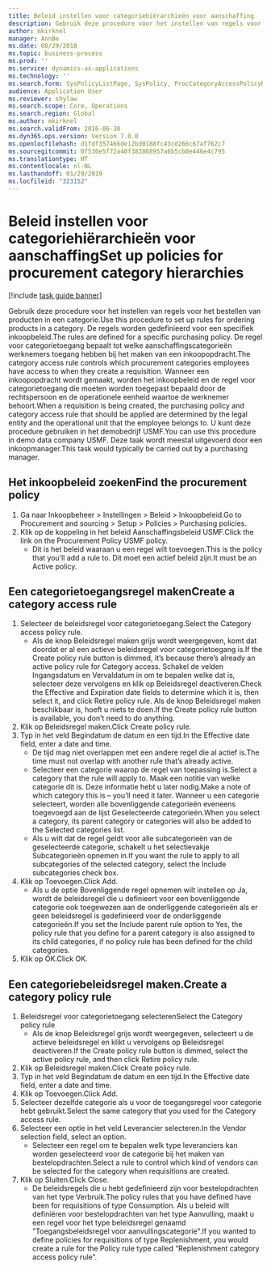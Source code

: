 ```yaml
---
title: Beleid instellen voor categoriehiërarchieën voor aanschaffing
description: Gebruik deze procedure voor het instellen van regels voor het bestellen van producten in een categorie.
author: mkirknel
manager: AnnBe
ms.date: 08/29/2018
ms.topic: business-process
ms.prod: ''
ms.service: dynamics-ax-applications
ms.technology: ''
ms.search.form: SysPolicyListPage, SysPolicy, ProcCategoryAccessPolicyRule, ProcCategoryPolicyRule, EcoResCategorySingleLookup
audience: Application User
ms.reviewer: shylaw
ms.search.scope: Core, Operations
ms.search.region: Global
ms.author: mkirknel
ms.search.validFrom: 2016-06-30
ms.dyn365.ops.version: Version 7.0.0
ms.openlocfilehash: d1fdf357466de12bd0188fc43cd266c67af762c7
ms.sourcegitcommit: 0f530e5f72a40f383868957a6b5cb0e446e4c795
ms.translationtype: HT
ms.contentlocale: nl-NL
ms.lasthandoff: 01/29/2019
ms.locfileid: "323152"
---
```

# <a name="set-up-policies-for-procurement-category-hierarchies"></a><span data-ttu-id="3fdb8-103">Beleid instellen voor categoriehiërarchieën voor aanschaffing</span><span class="sxs-lookup"><span data-stu-id="3fdb8-103">Set up policies for procurement category hierarchies</span></span>

[!include [task guide banner](../../includes/task-guide-banner.md)]

<span data-ttu-id="3fdb8-104">Gebruik deze procedure voor het instellen van regels voor het bestellen van producten in een categorie.</span><span class="sxs-lookup"><span data-stu-id="3fdb8-104">Use this procedure to set up rules for ordering products in a category.</span></span> <span data-ttu-id="3fdb8-105">De regels worden gedefinieerd voor een specifiek inkoopbeleid.</span><span class="sxs-lookup"><span data-stu-id="3fdb8-105">The rules are defined for a specific purchasing policy.</span></span> <span data-ttu-id="3fdb8-106">De regel voor categorietoegang bepaalt tot welke aanschaffingscategorieën werknemers toegang hebben bij het maken van een inkoopopdracht.</span><span class="sxs-lookup"><span data-stu-id="3fdb8-106">The category access rule controls which procurement categories employees have access to when they create a requisition.</span></span> <span data-ttu-id="3fdb8-107">Wanneer een inkoopopdracht wordt gemaakt, worden het inkoopbeleid en de regel voor categorietoegang die moeten worden toegepast bepaald door de rechtspersoon en de operationele eenheid waartoe de werknemer behoort.</span><span class="sxs-lookup"><span data-stu-id="3fdb8-107">When a requisition is being created, the purchasing policy and category access rule that should be applied are determined by the legal entity and the operational unit that the employee belongs to.</span></span> <span data-ttu-id="3fdb8-108">U kunt deze procedure gebruiken in het demobedrijf USMF.</span><span class="sxs-lookup"><span data-stu-id="3fdb8-108">You can use this procedure in demo data company USMF.</span></span> <span data-ttu-id="3fdb8-109">Deze taak wordt meestal uitgevoerd door een inkoopmanager.</span><span class="sxs-lookup"><span data-stu-id="3fdb8-109">This task would typically be carried out by a purchasing manager.</span></span>


## <a name="find-the-procurement-policy"></a><span data-ttu-id="3fdb8-110">Het inkoopbeleid zoeken</span><span class="sxs-lookup"><span data-stu-id="3fdb8-110">Find the procurement policy</span></span>
1. <span data-ttu-id="3fdb8-111">Ga naar Inkoopbeheer > Instellingen > Beleid > Inkoopbeleid.</span><span class="sxs-lookup"><span data-stu-id="3fdb8-111">Go to Procurement and sourcing > Setup > Policies > Purchasing policies.</span></span>
2. <span data-ttu-id="3fdb8-112">Klik op de koppeling in het beleid Aanschaffingsbeleid USMF.</span><span class="sxs-lookup"><span data-stu-id="3fdb8-112">Click the link on the Procurement Policy USMF policy.</span></span>
    * <span data-ttu-id="3fdb8-113">Dit is het beleid waaraan u een regel wilt toevoegen.</span><span class="sxs-lookup"><span data-stu-id="3fdb8-113">This is the policy that you’ll add a rule to.</span></span> <span data-ttu-id="3fdb8-114">Dit moet een actief beleid zijn.</span><span class="sxs-lookup"><span data-stu-id="3fdb8-114">It must be an Active policy.</span></span>  

## <a name="create-a-category-access-rule"></a><span data-ttu-id="3fdb8-115">Een categorietoegangsregel maken</span><span class="sxs-lookup"><span data-stu-id="3fdb8-115">Create a category access rule</span></span>
1. <span data-ttu-id="3fdb8-116">Selecteer de beleidsregel voor categorietoegang.</span><span class="sxs-lookup"><span data-stu-id="3fdb8-116">Select the Category access policy rule.</span></span>
    * <span data-ttu-id="3fdb8-117">Als de knop Beleidsregel maken grijs wordt weergegeven, komt dat doordat er al een actieve beleidsregel voor categorietoegang is.</span><span class="sxs-lookup"><span data-stu-id="3fdb8-117">If the Create policy rule button is dimmed, it’s because there’s already an active policy rule for Category access.</span></span> <span data-ttu-id="3fdb8-118">Schakel de velden Ingangsdatum en Vervaldatum in om te bepalen welke dat is, selecteer deze vervolgens en klik op Beleidsregel deactiveren.</span><span class="sxs-lookup"><span data-stu-id="3fdb8-118">Check the Effective and Expiration date fields to determine which it is, then select it, and click Retire policy rule.</span></span> <span data-ttu-id="3fdb8-119">Als de knop Beleidsregel maken beschikbaar is, hoeft u niets te doen.</span><span class="sxs-lookup"><span data-stu-id="3fdb8-119">If the Create policy rule button is available, you don’t need to do anything.</span></span>  
2. <span data-ttu-id="3fdb8-120">Klik op Beleidsregel maken.</span><span class="sxs-lookup"><span data-stu-id="3fdb8-120">Click Create policy rule.</span></span>
3. <span data-ttu-id="3fdb8-121">Typ in het veld Begindatum de datum en een tijd.</span><span class="sxs-lookup"><span data-stu-id="3fdb8-121">In the Effective date field, enter a date and time.</span></span>
    * <span data-ttu-id="3fdb8-122">De tijd mag niet overlappen met een andere regel die al actief is.</span><span class="sxs-lookup"><span data-stu-id="3fdb8-122">The time must not overlap with another rule that’s already active.</span></span>  
    * <span data-ttu-id="3fdb8-123">Selecteer een categorie waarop de regel van toepassing is.</span><span class="sxs-lookup"><span data-stu-id="3fdb8-123">Select a category that the rule will apply to.</span></span> <span data-ttu-id="3fdb8-124">Maak een notitie van welke categorie dit is. Deze informatie hebt u later nodig.</span><span class="sxs-lookup"><span data-stu-id="3fdb8-124">Make a note of which category this is – you’ll need it later.</span></span> <span data-ttu-id="3fdb8-125">Wanneer u een categorie selecteert, worden alle bovenliggende categorieën eveneens toegevoegd aan de lijst Geselecteerde categorieën.</span><span class="sxs-lookup"><span data-stu-id="3fdb8-125">When you select a category, its parent category or categories will also be added to the Selected categories list.</span></span>  
    * <span data-ttu-id="3fdb8-126">Als u wilt dat de regel geldt voor alle subcategorieën van de geselecteerde categorie, schakelt u het selectievakje Subcategorieën opnemen in.</span><span class="sxs-lookup"><span data-stu-id="3fdb8-126">If you want the rule to apply to all subcategories of the selected category, select the Include subcategories check box.</span></span>  
4. <span data-ttu-id="3fdb8-127">Klik op Toevoegen.</span><span class="sxs-lookup"><span data-stu-id="3fdb8-127">Click Add.</span></span>
    * <span data-ttu-id="3fdb8-128">Als u de optie Bovenliggende regel opnemen wilt instellen op Ja, wordt de beleidsregel die u definieert voor een bovenliggende categorie ook toegewezen aan de onderliggende categorieën als er geen beleidsregel is gedefinieerd voor de onderliggende categorieën.</span><span class="sxs-lookup"><span data-stu-id="3fdb8-128">If you set the Include parent rule option to Yes, the policy rule that you define for a parent category is also assigned to its child categories, if no policy rule has been defined for the child categories.</span></span>  
5. <span data-ttu-id="3fdb8-129">Klik op OK.</span><span class="sxs-lookup"><span data-stu-id="3fdb8-129">Click OK.</span></span>

## <a name="create-a-category-policy-rule"></a><span data-ttu-id="3fdb8-130">Een categoriebeleidsregel maken.</span><span class="sxs-lookup"><span data-stu-id="3fdb8-130">Create a category policy rule</span></span>
1. <span data-ttu-id="3fdb8-131">Beleidsregel voor categorietoegang selecteren</span><span class="sxs-lookup"><span data-stu-id="3fdb8-131">Select the Category policy rule</span></span>
    * <span data-ttu-id="3fdb8-132">Als de knop Beleidsregel grijs wordt weergegeven, selecteert u de actieve beleidsregel en klikt u vervolgens op Beleidsregel deactiveren.</span><span class="sxs-lookup"><span data-stu-id="3fdb8-132">If the Create policy rule button is dimmed, select the active policy rule, and then click Retire policy rule.</span></span>  
2. <span data-ttu-id="3fdb8-133">Klik op Beleidsregel maken.</span><span class="sxs-lookup"><span data-stu-id="3fdb8-133">Click Create policy rule.</span></span>
3. <span data-ttu-id="3fdb8-134">Typ in het veld Begindatum de datum en een tijd.</span><span class="sxs-lookup"><span data-stu-id="3fdb8-134">In the Effective date field, enter a date and time.</span></span>
4. <span data-ttu-id="3fdb8-135">Klik op Toevoegen.</span><span class="sxs-lookup"><span data-stu-id="3fdb8-135">Click Add.</span></span>
5. <span data-ttu-id="3fdb8-136">Selecteer dezelfde categorie als u voor de toegangsregel voor categorie hebt gebruikt.</span><span class="sxs-lookup"><span data-stu-id="3fdb8-136">Select the same category that you used for the Category access rule.</span></span>
6. <span data-ttu-id="3fdb8-137">Selecteer een optie in het veld Leverancier selecteren.</span><span class="sxs-lookup"><span data-stu-id="3fdb8-137">In the Vendor selection field, select an option.</span></span>
    * <span data-ttu-id="3fdb8-138">Selecteer een regel om te bepalen welk type leveranciers kan worden geselecteerd voor de categorie bij het maken van bestelopdrachten.</span><span class="sxs-lookup"><span data-stu-id="3fdb8-138">Select a rule to control which kind of vendors can be selected for the category when requisitions are created.</span></span>  
7. <span data-ttu-id="3fdb8-139">Klik op Sluiten.</span><span class="sxs-lookup"><span data-stu-id="3fdb8-139">Click Close.</span></span>
    * <span data-ttu-id="3fdb8-140">De beleidsregels die u hebt gedefinieerd zijn voor bestelopdrachten van het type Verbruik.</span><span class="sxs-lookup"><span data-stu-id="3fdb8-140">The policy rules that you have defined have been for requisitions of type Consumption.</span></span> <span data-ttu-id="3fdb8-141">Als u beleid wilt definiëren voor bestelopdrachten van het type Aanvulling, maakt u een regel voor het type beleidsregel genaamd "Toegangsbeleidsregel voor aanvullingscategorie".</span><span class="sxs-lookup"><span data-stu-id="3fdb8-141">If you wanted to define policies for requisitions of type Replenishment, you would create a rule for the Policy rule type called “Replenishment category access policy rule”.</span></span>  

